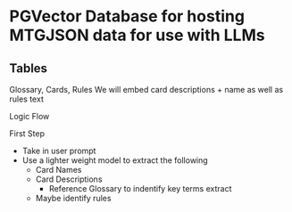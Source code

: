 # PGVector Database for hosting MTGJSON data for use with LLMs

## Tables
Glossary, Cards, Rules
We will embed card descriptions + name as well as rules text
















Logic Flow

First Step
* Take in user prompt
* Use a lighter weight model to extract the following 
  * Card Names
  * Card Descriptions
    * Reference Glossary to indentify key terms extract
  * Maybe identify rules
  